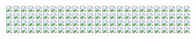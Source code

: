 ![](https://moyi-image.oss-cn-guangzhou.aliyuncs.com/img01/202407050250653.jpg)
![](https://moyi-image.oss-cn-guangzhou.aliyuncs.com/img01/202407050250652.jpg)
![](https://moyi-image.oss-cn-guangzhou.aliyuncs.com/img01/202407050250651.jpg)
![](https://moyi-image.oss-cn-guangzhou.aliyuncs.com/img01/202407050250650.jpg)
![](https://moyi-image.oss-cn-guangzhou.aliyuncs.com/img01/202407050250649.jpg)
![](https://moyi-image.oss-cn-guangzhou.aliyuncs.com/img01/202407050250648.jpg)
![](https://moyi-image.oss-cn-guangzhou.aliyuncs.com/img01/202407050250647.jpg)
![](https://moyi-image.oss-cn-guangzhou.aliyuncs.com/img01/202407050250646.jpg)
![](https://moyi-image.oss-cn-guangzhou.aliyuncs.com/img01/202407050250645.jpg)
![](https://moyi-image.oss-cn-guangzhou.aliyuncs.com/img01/202407050250644.jpg)
![](https://moyi-image.oss-cn-guangzhou.aliyuncs.com/img01/202407050250643.jpg)
![](https://moyi-image.oss-cn-guangzhou.aliyuncs.com/img01/202407050250642.jpg)
![](https://moyi-image.oss-cn-guangzhou.aliyuncs.com/img01/202407050250641.jpg)
![](https://moyi-image.oss-cn-guangzhou.aliyuncs.com/img01/202407050250640.jpg)
![](https://moyi-image.oss-cn-guangzhou.aliyuncs.com/img01/202407050250639.jpg)
![](https://moyi-image.oss-cn-guangzhou.aliyuncs.com/img01/202407050250638.jpg)
![](https://moyi-image.oss-cn-guangzhou.aliyuncs.com/img01/202407050250637.jpg)
![](https://moyi-image.oss-cn-guangzhou.aliyuncs.com/img01/202407050250636.jpg)
![](https://moyi-image.oss-cn-guangzhou.aliyuncs.com/img01/202407050250635.jpg)
![](https://moyi-image.oss-cn-guangzhou.aliyuncs.com/img01/202407050250634.jpg)
![](https://moyi-image.oss-cn-guangzhou.aliyuncs.com/img01/202407050250633.jpg)
![](https://moyi-image.oss-cn-guangzhou.aliyuncs.com/img01/202407050250632.jpg)
![](https://moyi-image.oss-cn-guangzhou.aliyuncs.com/img01/202407050250631.jpg)
![](https://moyi-image.oss-cn-guangzhou.aliyuncs.com/img01/202407050250630.jpg)
![](https://moyi-image.oss-cn-guangzhou.aliyuncs.com/img01/202407050250629.jpg)
![](https://moyi-image.oss-cn-guangzhou.aliyuncs.com/img01/202407050250628.jpg)
![](https://moyi-image.oss-cn-guangzhou.aliyuncs.com/img01/202407050250627.jpg)
![](https://moyi-image.oss-cn-guangzhou.aliyuncs.com/img01/202407050250626.jpg)
![](https://moyi-image.oss-cn-guangzhou.aliyuncs.com/img01/202407050250625.jpg)
![](https://moyi-image.oss-cn-guangzhou.aliyuncs.com/img01/202407050250624.jpg)
![](https://moyi-image.oss-cn-guangzhou.aliyuncs.com/img01/202407050250623.jpg)
![](https://moyi-image.oss-cn-guangzhou.aliyuncs.com/img01/202407050250622.jpg)
![](https://moyi-image.oss-cn-guangzhou.aliyuncs.com/img01/202407050250621.jpg)
![](https://moyi-image.oss-cn-guangzhou.aliyuncs.com/img01/202407050250620.jpg)
![](https://moyi-image.oss-cn-guangzhou.aliyuncs.com/img01/202407050250619.jpg)
![](https://moyi-image.oss-cn-guangzhou.aliyuncs.com/img01/202407050250618.jpg)
![](https://moyi-image.oss-cn-guangzhou.aliyuncs.com/img01/202407050250617.jpg)
![](https://moyi-image.oss-cn-guangzhou.aliyuncs.com/img01/202407050250616.jpg)
![](https://moyi-image.oss-cn-guangzhou.aliyuncs.com/img01/202407050250615.jpg)
![](https://moyi-image.oss-cn-guangzhou.aliyuncs.com/img01/202407050250614.jpg)
![](https://moyi-image.oss-cn-guangzhou.aliyuncs.com/img01/202407050250613.jpg)
![](https://moyi-image.oss-cn-guangzhou.aliyuncs.com/img01/202407050250612.jpg)
![](https://moyi-image.oss-cn-guangzhou.aliyuncs.com/img01/202407050250611.jpg)
![](https://moyi-image.oss-cn-guangzhou.aliyuncs.com/img01/202407050250610.jpg)
![](https://moyi-image.oss-cn-guangzhou.aliyuncs.com/img01/202407050250609.jpg)
![](https://moyi-image.oss-cn-guangzhou.aliyuncs.com/img01/202407050250608.jpg)
![](https://moyi-image.oss-cn-guangzhou.aliyuncs.com/img01/202407050250607.jpg)
![](https://moyi-image.oss-cn-guangzhou.aliyuncs.com/img01/202407050250606.jpg)
![](https://moyi-image.oss-cn-guangzhou.aliyuncs.com/img01/202407050250605.jpg)
![](https://moyi-image.oss-cn-guangzhou.aliyuncs.com/img01/202407050250604.jpg)
![](https://moyi-image.oss-cn-guangzhou.aliyuncs.com/img01/202407050250603.jpg)
![](https://moyi-image.oss-cn-guangzhou.aliyuncs.com/img01/202407050250602.jpg)
![](https://moyi-image.oss-cn-guangzhou.aliyuncs.com/img01/202407050250601.jpg)
![](https://moyi-image.oss-cn-guangzhou.aliyuncs.com/img01/202407050250600.jpg)
![](https://moyi-image.oss-cn-guangzhou.aliyuncs.com/img01/202407050250599.jpg)
![](https://moyi-image.oss-cn-guangzhou.aliyuncs.com/img01/202407050250598.jpg)
![](https://moyi-image.oss-cn-guangzhou.aliyuncs.com/img01/202407050250597.jpg)
![](https://moyi-image.oss-cn-guangzhou.aliyuncs.com/img01/202407050250596.jpg)
![](https://moyi-image.oss-cn-guangzhou.aliyuncs.com/img01/202407050250595.jpg)
![](https://moyi-image.oss-cn-guangzhou.aliyuncs.com/img01/202407050250594.jpg)
![](https://moyi-image.oss-cn-guangzhou.aliyuncs.com/img01/202407050250593.jpg)
![](https://moyi-image.oss-cn-guangzhou.aliyuncs.com/img01/202407050250592.jpg)
![](https://moyi-image.oss-cn-guangzhou.aliyuncs.com/img01/202407050250591.jpg)
![](https://moyi-image.oss-cn-guangzhou.aliyuncs.com/img01/202407050250590.jpg)
![](https://moyi-image.oss-cn-guangzhou.aliyuncs.com/img01/202407050250589.jpg)
![](https://moyi-image.oss-cn-guangzhou.aliyuncs.com/img01/202407050250588.jpg)
![](https://moyi-image.oss-cn-guangzhou.aliyuncs.com/img01/202407050250587.jpg)
![](https://moyi-image.oss-cn-guangzhou.aliyuncs.com/img01/202407050250586.jpg)
![](https://moyi-image.oss-cn-guangzhou.aliyuncs.com/img01/202407050250585.jpg)
![](https://moyi-image.oss-cn-guangzhou.aliyuncs.com/img01/202407050250584.jpg)
![](https://moyi-image.oss-cn-guangzhou.aliyuncs.com/img01/202407050250583.jpg)
![](https://moyi-image.oss-cn-guangzhou.aliyuncs.com/img01/202407050250582.jpg)
![](https://moyi-image.oss-cn-guangzhou.aliyuncs.com/img01/202407050250581.jpg)
![](https://moyi-image.oss-cn-guangzhou.aliyuncs.com/img01/202407050250580.jpg)
![](https://moyi-image.oss-cn-guangzhou.aliyuncs.com/img01/202407050250579.jpg)
![](https://moyi-image.oss-cn-guangzhou.aliyuncs.com/img01/202407050250578.jpg)
![](https://moyi-image.oss-cn-guangzhou.aliyuncs.com/img01/202407050250577.jpg)
![](https://moyi-image.oss-cn-guangzhou.aliyuncs.com/img01/202407050250576.jpg)
![](https://moyi-image.oss-cn-guangzhou.aliyuncs.com/img01/202407050250575.jpg)
![](https://moyi-image.oss-cn-guangzhou.aliyuncs.com/img01/202407050250574.jpg)
![](https://moyi-image.oss-cn-guangzhou.aliyuncs.com/img01/202407050250573.jpg)
![](https://moyi-image.oss-cn-guangzhou.aliyuncs.com/img01/202407050250572.jpg)
![](https://moyi-image.oss-cn-guangzhou.aliyuncs.com/img01/202407050250571.jpg)
![](https://moyi-image.oss-cn-guangzhou.aliyuncs.com/img01/202407050250570.jpg)
![](https://moyi-image.oss-cn-guangzhou.aliyuncs.com/img01/202407050250568.jpg)
![](https://moyi-image.oss-cn-guangzhou.aliyuncs.com/img01/202407050250567.jpg)
![](https://moyi-image.oss-cn-guangzhou.aliyuncs.com/img01/202407050250566.jpg)
![](https://moyi-image.oss-cn-guangzhou.aliyuncs.com/img01/202407050250565.jpg)
![](https://moyi-image.oss-cn-guangzhou.aliyuncs.com/img01/202407050250564.jpg)
![](https://moyi-image.oss-cn-guangzhou.aliyuncs.com/img01/202407050250563.jpg)
![](https://moyi-image.oss-cn-guangzhou.aliyuncs.com/img01/202407050250562.jpg)
![](https://moyi-image.oss-cn-guangzhou.aliyuncs.com/img01/202407050250561.jpg)
![](https://moyi-image.oss-cn-guangzhou.aliyuncs.com/img01/202407050250560.jpg)
![](https://moyi-image.oss-cn-guangzhou.aliyuncs.com/img01/202407050250559.jpg)
![](https://moyi-image.oss-cn-guangzhou.aliyuncs.com/img01/202407050250558.jpg)
![](https://moyi-image.oss-cn-guangzhou.aliyuncs.com/img01/202407050250557.jpg)
![](https://moyi-image.oss-cn-guangzhou.aliyuncs.com/img01/202407050250556.jpg)
![](https://moyi-image.oss-cn-guangzhou.aliyuncs.com/img01/202407050250555.jpg)
![](https://moyi-image.oss-cn-guangzhou.aliyuncs.com/img01/202407050250554.jpg)
![](https://moyi-image.oss-cn-guangzhou.aliyuncs.com/img01/202407050250553.jpg)